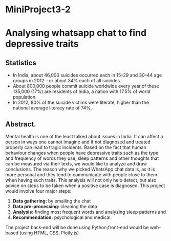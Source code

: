 # MiniProject3-2
<h1>Analysing whatsapp chat to find depressive traits</h1> 

<h2>Statistics</h2>

* In India, about 46,000 suicides occurred each in 15–29 and 30–44 age groups in 2012 – or about 34% each of all suicides.
* About 800,000 people commit suicide worldwide every year,of these 135,000 (17%) are residents of India, a nation with 17.5% of world population.
* In 2012, 80% of the suicide victims were literate, higher than the national average literacy rate of 74%.

<h2>Abstract.</h2> Mental health is one of the least talked about issues in India. It can
affect a person in ways one cannot imagine and if not diagnosed and treated
properly can lead to tragic incidents. Based on the fact that human behaviour
changes when people have depressive traits such as the type and frequency of
words they use, sleep patterns and other thoughts that can be measured via their
texts, we would like to analyze and draw conclusions.
The reason why we picked WhatsApp chat data is, as it is more personal and
they tend to communicate with people close to them when having such traits.
This analysis will not only help detect, but also advice on steps to be taken when
a positive case is diagnosed.
This project would involve four major steps: 

1. **Data gathering:** by emailing the chat 
2. **Data pre-processing:** cleaning the data 
3. **Analysis:** finding most frequent words and analyzing sleep patterns and
4. **Recommendation:** psychological and medical.

The project back-end will be done using Python;front-end would
be web-based (using HTML, CSS, Plotly.js)
